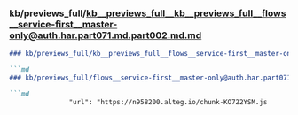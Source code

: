 ### kb/previews_full/kb__previews_full__kb__previews_full__flows__service-first__master-only@auth.har.part071.md.part002.md.md

```md
### kb/previews_full/kb__previews_full__flows__service-first__master-only@auth.har.part071.md.part002.md

```md
### kb/previews_full/flows__service-first__master-only@auth.har.part071.md (part 002)

```md
               "url": "https://n958200.alteg.io/chunk-KO722YSM.js
```

```

```

```
